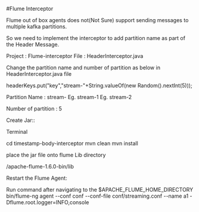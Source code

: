 #Flume Interceptor

Flume out of box agents does not(Not Sure) support sending messages to multiple kafka partitions.

So we need to implement the interceptor to add partition name as part of the Header Message.

Project : Flume-interceptor
File	   : HeaderInterceptor.java

Change the partition name and number of partition as below in HeaderInterceptor.java file

headerKeys.put("key","stream-"+String.valueOf(new Random().nextInt(5)));

Partition Name : stream-
Eg. stream-1
Eg. stream-2

Number of partition : 5

Create Jar::

Terminal

cd timestamp-body-interceptor
mvn clean
mvn install

place the jar file onto flume Lib directory

/apache-flume-1.6.0-bin/lib

Restart the Flume Agent:

Run command after navigating to the $APACHE_FLUME_HOME_DIRECTORY
bin/flume-ng agent --conf conf --conf-file conf/streaming.conf --name a1 -Dflume.root.logger=INFO,console
